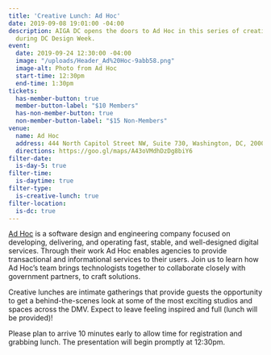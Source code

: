 ```yaml
---
title: 'Creative Lunch: Ad Hoc'
date: 2019-09-08 19:01:00 -04:00
description: AIGA DC opens the doors to Ad Hoc in this series of creative lunches
  during DC Design Week.
event:
  date: 2019-09-24 12:30:00 -04:00
  image: "/uploads/Header_Ad%20Hoc-9abb58.png"
  image-alt: Photo from Ad Hoc
  start-time: 12:30pm
  end-time: 1:30pm
tickets:
  has-member-button: true
  member-button-label: "$10 Members"
  has-non-member-button: true
  non-member-button-label: "$15 Non-Members"
venue:
  name: Ad Hoc
  address: 444 North Capitol Street NW, Suite 730, Washington, DC, 20001
  directions: https://goo.gl/maps/A43oVMdhDzDg8biY6
filter-date:
  is-day-5: true
filter-time:
  is-daytime: true
filter-type:
  is-creative-lunch: true
filter-location:
  is-dc: true
---
```


[Ad Hoc](https://adhocteam.us/) is a software design and engineering company focused on developing, delivering, and operating fast, stable, and well-designed digital services. Through their work Ad Hoc enables agencies to provide transactional and informational services to their users. Join us to learn how Ad Hoc’s team brings technologists together to collaborate closely with government partners, to craft solutions.

Creative lunches are intimate gatherings that provide guests the opportunity to get a behind-the-scenes look at some of the most exciting studios and spaces across the DMV. Expect to leave feeling inspired and full (lunch will be provided)!

Please plan to arrive 10 minutes early to allow time for registration and grabbing lunch. The presentation will begin promptly at 12:30pm.